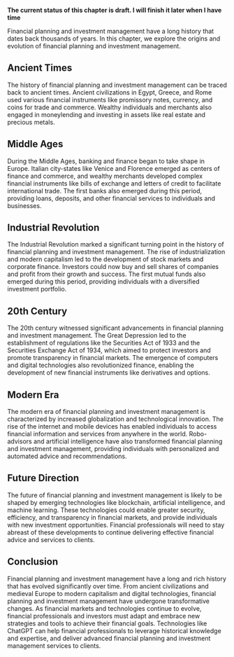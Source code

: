 **The current status of this chapter is draft. I will finish it later when I have time**

Financial planning and investment management have a long history that dates back thousands of years. In this chapter, we explore the origins and evolution of financial planning and investment management.

Ancient Times
-------------

The history of financial planning and investment management can be traced back to ancient times. Ancient civilizations in Egypt, Greece, and Rome used various financial instruments like promissory notes, currency, and coins for trade and commerce. Wealthy individuals and merchants also engaged in moneylending and investing in assets like real estate and precious metals.

Middle Ages
-----------

During the Middle Ages, banking and finance began to take shape in Europe. Italian city-states like Venice and Florence emerged as centers of finance and commerce, and wealthy merchants developed complex financial instruments like bills of exchange and letters of credit to facilitate international trade. The first banks also emerged during this period, providing loans, deposits, and other financial services to individuals and businesses.

Industrial Revolution
---------------------

The Industrial Revolution marked a significant turning point in the history of financial planning and investment management. The rise of industrialization and modern capitalism led to the development of stock markets and corporate finance. Investors could now buy and sell shares of companies and profit from their growth and success. The first mutual funds also emerged during this period, providing individuals with a diversified investment portfolio.

20th Century
------------

The 20th century witnessed significant advancements in financial planning and investment management. The Great Depression led to the establishment of regulations like the Securities Act of 1933 and the Securities Exchange Act of 1934, which aimed to protect investors and promote transparency in financial markets. The emergence of computers and digital technologies also revolutionized finance, enabling the development of new financial instruments like derivatives and options.

Modern Era
----------

The modern era of financial planning and investment management is characterized by increased globalization and technological innovation. The rise of the internet and mobile devices has enabled individuals to access financial information and services from anywhere in the world. Robo-advisors and artificial intelligence have also transformed financial planning and investment management, providing individuals with personalized and automated advice and recommendations.

Future Direction
----------------

The future of financial planning and investment management is likely to be shaped by emerging technologies like blockchain, artificial intelligence, and machine learning. These technologies could enable greater security, efficiency, and transparency in financial markets, and provide individuals with new investment opportunities. Financial professionals will need to stay abreast of these developments to continue delivering effective financial advice and services to clients.

Conclusion
----------

Financial planning and investment management have a long and rich history that has evolved significantly over time. From ancient civilizations and medieval Europe to modern capitalism and digital technologies, financial planning and investment management have undergone transformative changes. As financial markets and technologies continue to evolve, financial professionals and investors must adapt and embrace new strategies and tools to achieve their financial goals. Technologies like ChatGPT can help financial professionals to leverage historical knowledge and expertise, and deliver advanced financial planning and investment management services to clients.
